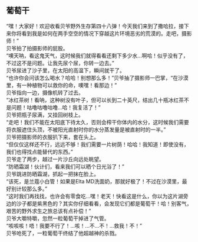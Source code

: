 ##  葡萄干  
“嘿！大家好！欢迎收看贝爷野外生存第四十八弹！今天我们来到了撒哈拉，接下来你将看到我是如何在两手空空的情况下穿越这片环境恶劣的荒漠的。走吧，摄影师！”  
贝爷拍了拍摄影师的屁股。  
“噢天呐，看这鬼天气，这时候我们就得看看还剩下多少水…啊哈！似乎没有了，不过这不是问题。让我先尿个尿，你转一边去。”  
贝爷尿进了沙子里，在太阳的高温下，瞬间就干了。  
“也许你会问该怎么喝水？哈哈！别想那么多！”贝爷抽了摄影师一巴掌，“在沙漠里，有一种植物可以救你的命，噢嘿！看那边！”  
贝爷指向一边，摄像机转了过去。  
“冰红茶树！看呐，这种树没有叶子，但可以长到二十英尺，结出几十瓶冰红茶不是问题！咕噜咕噜咕噜…哈！我复活了！”  
贝爷把瓶子尿满，又挂回树枝上。  
“走吧！我们不能在太阳底下待太久，否则会榨干你体内的水分，这时候我们需要将衣服遮住头顶，不被阳光直射时你的水分蒸发量是被直射时的一半。”  
贝爷把摄影师的衣服扒下来，套在头上。  
“但仅仅这样还不行，远远不够！我们需要一片树荫！哈哈！我知道！即使没有，我们也得找点能替代的东西。”  
贝爷走了两步，越过一片沙丘向远处眺望。  
“防晒霜湖！伙计们，看来我们可以晒个日光浴了！”  
贝爷跳进防晒霜湖，抓起一把抹在脸上。  
“该死，是兰蔻小白管！如果是Elta MD洗面奶，那就好极了！不过在沙漠里，最好别计较那么多。”  
“这时我们再找找，也许会有零食吃…嘿！老天！快看这是什么，你以为这片湖旁边的沙子都是紫黑色的？其实你仔细看看，会发现它们都是葡萄干！哈！别客气，艰苦的野外求生之旅总该有点补偿！”  
贝爷大嚼特嚼，忽然一粒葡萄干掉进了气管。  
“咳咳咳！唔！我要不行了！…咳！…不…不！…救我！不！”  
贝爷呛死了，一粒葡萄干终结了他超越神的杀戮。  
